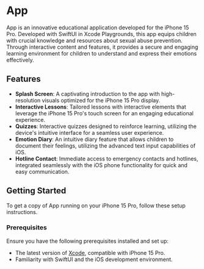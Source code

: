 # App 
App is an innovative educational application developed for the iPhone 15 Pro. Developed with SwiftUI in Xcode Playgrounds, this app equips children with crucial knowledge and resources about sexual abuse prevention. Through interactive content and features, it provides a secure and engaging learning environment for children to understand and express their emotions effectively.

## Features

- **Splash Screen**: A captivating introduction to the app with high-resolution visuals optimized for the iPhone 15 Pro display.
- **Interactive Lessons**: Tailored lessons with interactive elements that leverage the iPhone 15 Pro's touch screen for an engaging educational experience.
- **Quizzes**: Interactive quizzes designed to reinforce learning, utilizing the device's intuitive interface for a seamless user experience.
- **Emotion Diary**: An intuitive diary feature that allows children to document their feelings, utilizing the advanced text input capabilities of iOS.
- **Hotline Contact**: Immediate access to emergency contacts and hotlines, integrated seamlessly with the iOS phone functionality for quick and easy communication.

## Getting Started

To get a copy of App running on your iPhone 15 Pro, follow these setup instructions.

### Prerequisites

Ensure you have the following prerequisites installed and set up:
- The latest version of [Xcode](https://developer.apple.com/xcode/), compatible with iPhone 15 Pro.
- Familiarity with SwiftUI and the iOS development environment.
